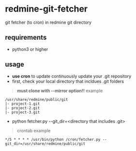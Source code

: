 # redmine-git-fetcher
git fetcher (to cron) in redmine git directory

## requirements
- python3 or higher

## usage
- **use cron** to update continuously update your .git repository
- first, check your local directory that incldues .git folders 
> **must clone with --mirror option!!** 
> example
  ```
  /usr/share/redmine/public/git
  |- project-1.git
  |- project-2.git
  |- project-3.git
  ```
- python fetcher.py --git_dir=<directory that includes .git>
> crontab example
  ```
  */5 * * * * /usr/bin/python /cron/fetcher.py --git_dir=/usr/share/redmine/public/git
  ```

